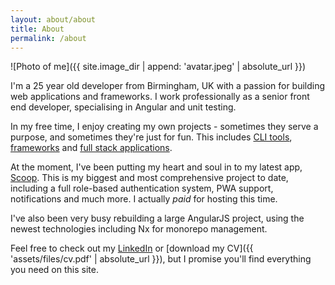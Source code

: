 ```yaml
---
layout: about/about
title: About
permalink: /about
---
```


![Photo of me]({{ site.image_dir | append: 'avatar.jpeg' | absolute_url }})

I'm a 25 year old developer from Birmingham, UK with a passion for building web applications and frameworks. I work professionally as a senior front end developer, specialising in Angular and unit testing.

In my free time, I enjoy creating my own projects - sometimes they serve a purpose, and sometimes they're just for fun. This includes [CLI tools](https://github.com/sprucejs/cli), [frameworks](https://www.npmjs.com/package/ngx-power-forms) and [full stack applications](https://app.scoopfinance.co.uk/).

At the moment, I've been putting my heart and soul in to my latest app, [Scoop](https://app.scoopfinance.co.uk). This is my biggest and most comprehensive project to date, including a full role-based authentication system, PWA support, notifications and much more. I actually _paid_ for hosting this time.

I've also been very busy rebuilding a large AngularJS project, using the newest technologies including Nx for monorepo management.

Feel free to check out my [LinkedIn](https://www.linkedin.com/in/danielcornock/) or [download my CV]({{ 'assets/files/cv.pdf' | absolute_url }}), but I promise you'll find everything you need on this site.
